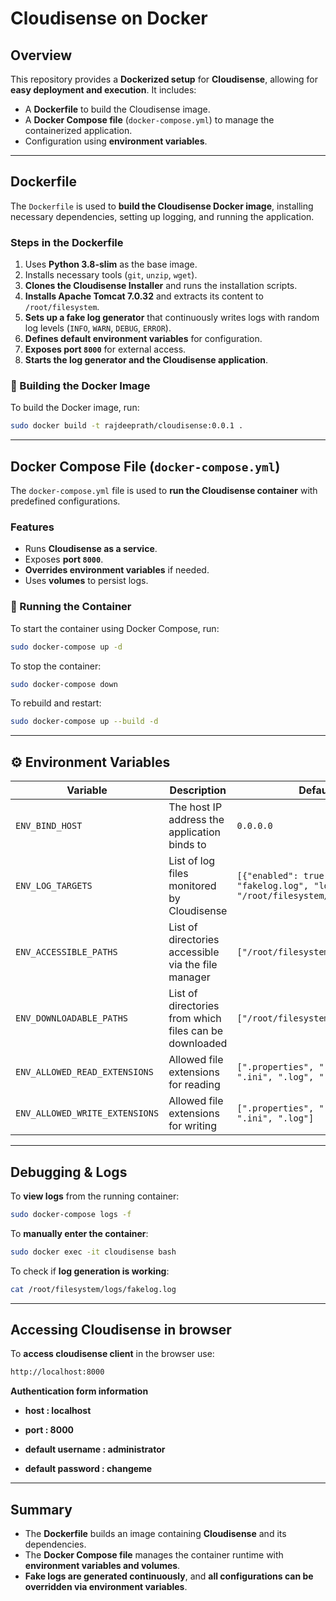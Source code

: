# Cloudisense on Docker

## Overview
This repository provides a **Dockerized setup** for **Cloudisense**, allowing for **easy deployment and execution**. It includes:
- A **Dockerfile** to build the Cloudisense image.
- A **Docker Compose file** (`docker-compose.yml`) to manage the containerized application.
- Configuration using **environment variables**.

---

## Dockerfile
The `Dockerfile` is used to **build the Cloudisense Docker image**, installing necessary dependencies, setting up logging, and running the application.

### Steps in the Dockerfile
1. Uses **Python 3.8-slim** as the base image.
2. Installs necessary tools (`git`, `unzip`, `wget`).
3. **Clones the Cloudisense Installer** and runs the installation scripts.
4. **Installs Apache Tomcat 7.0.32** and extracts its content to `/root/filesystem`.
5. **Sets up a fake log generator** that continuously writes logs with random log levels (`INFO`, `WARN`, `DEBUG`, `ERROR`).
6. **Defines default environment variables** for configuration.
7. **Exposes port `8000`** for external access.
8. **Starts the log generator and the Cloudisense application**.

### 🔹 Building the Docker Image
To build the Docker image, run:
```bash
sudo docker build -t rajdeeprath/cloudisense:0.0.1 .
```

---

## Docker Compose File (`docker-compose.yml`)
The `docker-compose.yml` file is used to **run the Cloudisense container** with predefined configurations.

### Features
- Runs **Cloudisense as a service**.
- Exposes **port `8000`**.
- **Overrides environment variables** if needed.
- Uses **volumes** to persist logs.

### 🔹 Running the Container
To start the container using Docker Compose, run:
```bash
sudo docker-compose up -d
```
To stop the container:
```bash
sudo docker-compose down
```
To rebuild and restart:
```bash
sudo docker-compose up --build -d
```

---

## ⚙️ Environment Variables


| **Variable** | **Description** | **Default Value** |
|-------------|----------------|------------------|
| `ENV_BIND_HOST` | The host IP address the application binds to | `0.0.0.0` |
| `ENV_LOG_TARGETS` | List of log files monitored by Cloudisense | `[{"enabled": true, "name": "fakelog.log", "log_file_path": "/root/filesystem/logs/fakelog.log"}]` |
| `ENV_ACCESSIBLE_PATHS` | List of directories accessible via the file manager | `["/root/filesystem"]` |
| `ENV_DOWNLOADABLE_PATHS` | List of directories from which files can be downloaded | `["/root/filesystem"]` |
| `ENV_ALLOWED_READ_EXTENSIONS` | Allowed file extensions for reading | `[".properties", ".xml", ".txt", ".ini", ".log", ".sh", ".bat"]` |
| `ENV_ALLOWED_WRITE_EXTENSIONS` | Allowed file extensions for writing | `[".properties", ".xml", ".txt", ".ini", ".log"]` |

---

## Debugging & Logs


To **view logs** from the running container:
```bash
sudo docker-compose logs -f
```
To **manually enter the container**:
```bash
sudo docker exec -it cloudisense bash
```
To check if **log generation is working**:
```bash
cat /root/filesystem/logs/fakelog.log
```

---

## Accessing Cloudisense in browser

To **access cloudisense client** in the browser use:
```bash
http://localhost:8000
```

**Authentication form information**

* **host : localhost**

* **port : 8000**

* **default username : administrator**

* **default password : changeme**


---

## Summary
- The **Dockerfile** builds an image containing **Cloudisense** and its dependencies.
- The **Docker Compose file** manages the container runtime with **environment variables and volumes**.
- **Fake logs are generated continuously**, and **all configurations can be overridden via environment variables**.